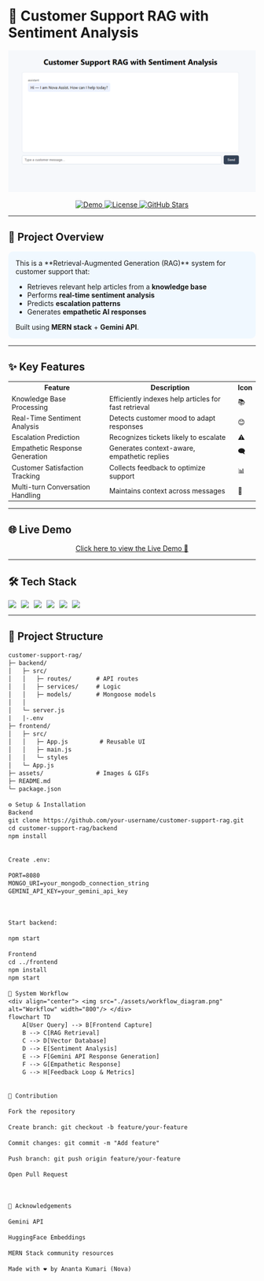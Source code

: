 # 🌟 Customer Support RAG with Sentiment Analysis

<div align="center">
  <img src="./src/image.png" alt="Project Banner" width="800"/>
</div>

<p align="center">
  <a href="https://your-deployed-app-link">
    <img src="https://img.shields.io/badge/Live-Demo-blue?style=for-the-badge" alt="Demo"/>
  </a>
  <a href="LICENSE">
    <img src="https://img.shields.io/badge/License-MIT-green?style=for-the-badge" alt="License"/>
  </a>
  <a href="https://github.com/your-username/customer-support-rag/stargazers">
    <img src="https://img.shields.io/github/stars/your-username/customer-support-rag?style=for-the-badge" alt="GitHub Stars"/>
  </a>
</p>

---

## 🎯 Project Overview

<div style="background-color:#f0f8ff; padding:15px; border-radius:10px;">
This is a **Retrieval-Augmented Generation (RAG)** system for customer support that:
<ul>
  <li>Retrieves relevant help articles from a <b>knowledge base</b></li>
  <li>Performs <b>real-time sentiment analysis</b></li>
  <li>Predicts <b>escalation patterns</b></li>
  <li>Generates <b>empathetic AI responses</b></li>
</ul>
Built using <b>MERN stack</b> + <b>Gemini API</b>.
</div>

---

## ✨ Key Features

<table>
<tr>
<th>Feature</th>
<th>Description</th>
<th>Icon</th>
</tr>
<tr>
<td>Knowledge Base Processing</td>
<td>Efficiently indexes help articles for fast retrieval</td>
<td>📚</td>
</tr>
<tr>
<td>Real-Time Sentiment Analysis</td>
<td>Detects customer mood to adapt responses</td>
<td>😊</td>
</tr>
<tr>
<td>Escalation Prediction</td>
<td>Recognizes tickets likely to escalate</td>
<td>⚠️</td>
</tr>
<tr>
<td>Empathetic Response Generation</td>
<td>Generates context-aware, empathetic replies</td>
<td>🗨️</td>
</tr>
<tr>
<td>Customer Satisfaction Tracking</td>
<td>Collects feedback to optimize support</td>
<td>📊</td>
</tr>
<tr>
<td>Multi-turn Conversation Handling</td>
<td>Maintains context across messages</td>
<td>🔄</td>
</tr>
</table>

---

## 🌐 Live Demo

<div align="center">
  <a href="https://rag-frontend-mauve.vercel.app/">Click here to view the Live Demo 🚀</a>
</div>


---

## 🛠️ Tech Stack

<div style="display:flex; flex-wrap:wrap; gap:10px;">
  <img src="https://img.shields.io/badge/React-61DAFB?style=for-the-badge&logo=react&logoColor=white"/>
  <img src="https://img.shields.io/badge/Node.js-339933?style=for-the-badge&logo=node.js&logoColor=white"/>
  <img src="https://img.shields.io/badge/MongoDB-47A248?style=for-the-badge&logo=mongodb&logoColor=white"/>
  <img src="https://img.shields.io/badge/Pinecone-FF6C37?style=for-the-badge"/>
  <img src="https://img.shields.io/badge/Gemini-4285F4?style=for-the-badge&logo=google"/>
  <img src="https://img.shields.io/badge/Vercel-000000?style=for-the-badge&logo=vercel&logoColor=white"/>
</div>

---

## 📂 Project Structure

```plaintext
customer-support-rag/
├─ backend/
│   ├─ src/
│   │   ├─ routes/       # API routes
│   │   ├─ services/     # Logic
│   │   ├─ models/       # Mongoose models
│   │        
│   └─ server.js
|   |-.env
├─ frontend/
│   ├─ src/
│   │   ├─ App.js         # Reusable UI
│   │   ├─ main.js        
│   │   └─ styles     
│   └─ App.js
├─ assets/               # Images & GIFs
├─ README.md
└─ package.json

⚙️ Setup & Installation
Backend
git clone https://github.com/your-username/customer-support-rag.git
cd customer-support-rag/backend
npm install


Create .env:

PORT=8080
MONGO_URI=your_mongodb_connection_string
GEMINI_API_KEY=your_gemini_api_key



Start backend:

npm start

Frontend
cd ../frontend
npm install
npm start

🔄 System Workflow
<div align="center"> <img src="./assets/workflow_diagram.png" alt="Workflow" width="800"/> </div>
flowchart TD
    A[User Query] --> B[Frontend Capture]
    B --> C[RAG Retrieval]
    C --> D[Vector Database]
    D --> E[Sentiment Analysis]
    E --> F[Gemini API Response Generation]
    F --> G[Empathetic Response]
    G --> H[Feedback Loop & Metrics]


📝 Contribution

Fork the repository

Create branch: git checkout -b feature/your-feature

Commit changes: git commit -m "Add feature"

Push branch: git push origin feature/your-feature

Open Pull Request



🙏 Acknowledgements

Gemini API

HuggingFace Embeddings

MERN Stack community resources

Made with ❤️ by Ananta Kumari (Nova)

